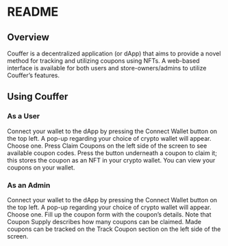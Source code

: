 # README
## Overview
Couffer is a decentralized application (or dApp) that aims to provide a novel method for tracking and utilizing coupons using NFTs. A web-based interface is available for both users and store-owners/admins to utilize Couffer’s features.

## Using Couffer
### As a User
Connect your wallet to the dApp by pressing the Connect Wallet button on the top left. A pop-up regarding your choice of crypto wallet will appear. Choose one.
Press Claim Coupons on the left side of the screen to see available coupon codes. 
Press the button underneath a coupon to claim it; this stores the coupon as an NFT in your crypto wallet.
You can view your coupons on your wallet.
### As an Admin
Connect your wallet to the dApp by pressing the Connect Wallet button on the top left. A pop-up regarding your choice of crypto wallet will appear. Choose one.
Fill up the coupon form with the coupon’s details. Note that Coupon Supply describes how many coupons can be claimed.
Made coupons can be tracked on the Track Coupon section on the left side of the screen.
